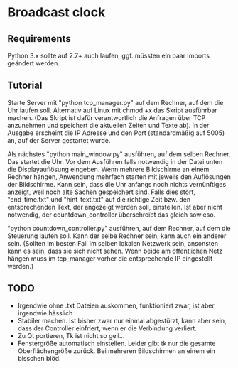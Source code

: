 # Broadcast clock

## Requirements
Python 3.x
sollte auf 2.7+ auch laufen, ggf. müssten ein paar Imports geändert werden.

## Tutorial
Starte Server mit "python tcp_manager.py" auf dem Rechner, auf dem die Uhr laufen soll.
Alternativ auf Linux mit chmod +x das Skript ausführbar machen.
(Das Skript ist dafür verantwortlich die Anfragen über TCP anzunehmen und speichert die aktuellen Zeiten und Texte ab).
In der Ausgabe erscheint die IP Adresse und den Port (standardmäßig auf 5005) an, auf der Server gestartet wurde.

Als nächstes "python main_window.py" ausführen, auf dem selben Rechner. 
Das startet die Uhr. 
Vor dem Ausführen falls notwendig in der Datei unten die Displayauflösung eingeben.
Wenn mehrere Bildschirme an einem Rechner hängen, Anwendung mehrfach starten mit jeweils den Auflösungen der Bildschirme.
Kann sein, dass die Uhr anfangs noch nichts vernünftiges anzeigt, weil noch alte Sachen gespeichert sind.
Falls dies stört, "end_time.txt" und "hint_text.txt" auf die richtige Zeit bzw. den entsprechenden Text, der angezeigt werden soll, einstellen. Ist aber nicht notwendig, der countdown_controller überschreibt das gleich sowieso.

"python countdown_controller.py" ausführen, auf dem Rechner, auf dem die Steuerung laufen soll.
Kann der selbe Rechner sein, kann auch ein anderer sein.
(Sollten im besten Fall im selben lokalen Netzwerk sein, ansonsten kann es sein, dass sie sich nicht sehen. Wenn beide am öffentlichen Netz hängen muss im tcp_manager vorher die entsprechende IP eingestellt werden.)


## TODO
- Irgendwie ohne .txt Dateien auskommen, funktioniert zwar, ist aber irgendwie hässlich
- Stabiler machen. Ist bisher zwar nur einmal abgestürzt, kann aber sein, dass der Controller einfriert, wenn er die Verbindung verliert.
- Zu Qt portieren, Tk ist nicht so geil...
- Fenstergröße automatisch einstellen. Leider gibt tk nur die gesamte Oberflächengröße zurück. Bei mehreren Bildschirmen an einem ein bisschen blöd.

